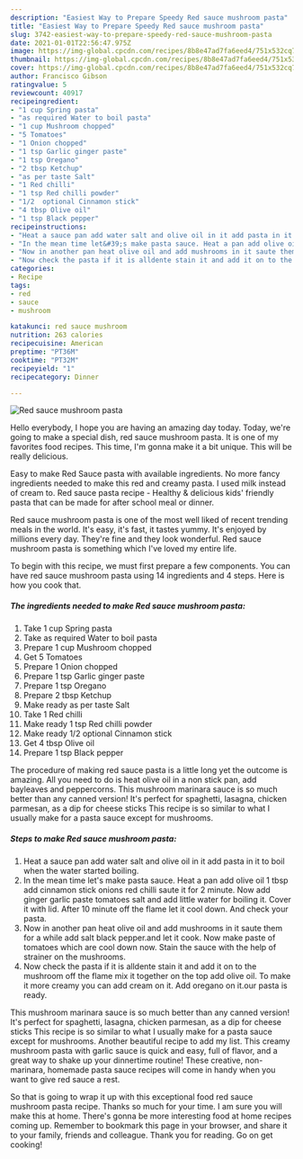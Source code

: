 ```yaml
---
description: "Easiest Way to Prepare Speedy Red sauce mushroom pasta"
title: "Easiest Way to Prepare Speedy Red sauce mushroom pasta"
slug: 3742-easiest-way-to-prepare-speedy-red-sauce-mushroom-pasta
date: 2021-01-01T22:56:47.975Z
image: https://img-global.cpcdn.com/recipes/8b8e47ad7fa6eed4/751x532cq70/red-sauce-mushroom-pasta-recipe-main-photo.jpg
thumbnail: https://img-global.cpcdn.com/recipes/8b8e47ad7fa6eed4/751x532cq70/red-sauce-mushroom-pasta-recipe-main-photo.jpg
cover: https://img-global.cpcdn.com/recipes/8b8e47ad7fa6eed4/751x532cq70/red-sauce-mushroom-pasta-recipe-main-photo.jpg
author: Francisco Gibson
ratingvalue: 5
reviewcount: 40917
recipeingredient:
- "1 cup Spring pasta"
- "as required Water to boil pasta"
- "1 cup Mushroom chopped"
- "5 Tomatoes"
- "1 Onion chopped"
- "1 tsp Garlic ginger paste"
- "1 tsp Oregano"
- "2 tbsp Ketchup"
- "as per taste Salt"
- "1 Red chilli"
- "1 tsp Red chilli powder"
- "1/2  optional Cinnamon stick"
- "4 tbsp Olive oil"
- "1 tsp Black pepper"
recipeinstructions:
- "Heat a sauce pan add water salt and olive oil in it add pasta in it to boil when the water started boiling."
- "In the mean time let&#39;s make pasta sauce. Heat a pan add olive oil 1 tbsp add cinnamon stick onions red chilli saute it for 2 minute. Now add ginger garlic paste tomatoes salt and add little water for boiling it. Cover it with lid. After 10 minute off the flame let it cool down. And check your pasta."
- "Now in another pan heat olive oil and add mushrooms in it saute them for a while add salt black pepper.and let it cook. Now make paste of tomatoes which are cool down now. Stain the sauce with the help of strainer on the mushrooms."
- "Now check the pasta if it is alldente stain it and add it on to the mushroom off the flame mix it together on the top add olive oil. To make it more creamy you can add cream on it. Add oregano on it.our pasta is ready."
categories:
- Recipe
tags:
- red
- sauce
- mushroom

katakunci: red sauce mushroom 
nutrition: 263 calories
recipecuisine: American
preptime: "PT36M"
cooktime: "PT32M"
recipeyield: "1"
recipecategory: Dinner

---
```



![Red sauce mushroom pasta](https://img-global.cpcdn.com/recipes/8b8e47ad7fa6eed4/751x532cq70/red-sauce-mushroom-pasta-recipe-main-photo.jpg)

Hello everybody, I hope you are having an amazing day today. Today, we're going to make a special dish, red sauce mushroom pasta. It is one of my favorites food recipes. This time, I'm gonna make it a bit unique. This will be really delicious.

Easy to make Red Sauce pasta with available ingredients. No more fancy ingredients needed to make this red and creamy pasta. I used milk instead of cream to. Red sauce pasta recipe - Healthy &amp; delicious kids&#39; friendly pasta that can be made for after school meal or dinner.

Red sauce mushroom pasta is one of the most well liked of recent trending meals in the world. It's easy, it's fast, it tastes yummy. It's enjoyed by millions every day. They're fine and they look wonderful. Red sauce mushroom pasta is something which I've loved my entire life.


To begin with this recipe, we must first prepare a few components. You can have red sauce mushroom pasta using 14 ingredients and 4 steps. Here is how you cook that.

<!--inarticleads1-->

##### The ingredients needed to make Red sauce mushroom pasta:

1. Take 1 cup Spring pasta
1. Take as required Water to boil pasta
1. Prepare 1 cup Mushroom chopped
1. Get 5 Tomatoes
1. Prepare 1 Onion chopped
1. Prepare 1 tsp Garlic ginger paste
1. Prepare 1 tsp Oregano
1. Prepare 2 tbsp Ketchup
1. Make ready as per taste Salt
1. Take 1 Red chilli
1. Make ready 1 tsp Red chilli powder
1. Make ready 1/2  optional Cinnamon stick
1. Get 4 tbsp Olive oil
1. Prepare 1 tsp Black pepper


The procedure of making red sauce pasta is a little long yet the outcome is amazing. All you need to do is heat olive oil in a non stick pan, add bayleaves and peppercorns. This mushroom marinara sauce is so much better than any canned version! It&#39;s perfect for spaghetti, lasagna, chicken parmesan, as a dip for cheese sticks This recipe is so similar to what I usually make for a pasta sauce except for mushrooms. 

<!--inarticleads2-->

##### Steps to make Red sauce mushroom pasta:

1. Heat a sauce pan add water salt and olive oil in it add pasta in it to boil when the water started boiling.
1. In the mean time let&#39;s make pasta sauce. Heat a pan add olive oil 1 tbsp add cinnamon stick onions red chilli saute it for 2 minute. Now add ginger garlic paste tomatoes salt and add little water for boiling it. Cover it with lid. After 10 minute off the flame let it cool down. And check your pasta.
1. Now in another pan heat olive oil and add mushrooms in it saute them for a while add salt black pepper.and let it cook. Now make paste of tomatoes which are cool down now. Stain the sauce with the help of strainer on the mushrooms.
1. Now check the pasta if it is alldente stain it and add it on to the mushroom off the flame mix it together on the top add olive oil. To make it more creamy you can add cream on it. Add oregano on it.our pasta is ready.


This mushroom marinara sauce is so much better than any canned version! It&#39;s perfect for spaghetti, lasagna, chicken parmesan, as a dip for cheese sticks This recipe is so similar to what I usually make for a pasta sauce except for mushrooms. Another beautiful recipe to add my list. This creamy mushroom pasta with garlic sauce is quick and easy, full of flavor, and a great way to shake up your dinnertime routine! These creative, non-marinara, homemade pasta sauce recipes will come in handy when you want to give red sauce a rest. 

So that is going to wrap it up with this exceptional food red sauce mushroom pasta recipe. Thanks so much for your time. I am sure you will make this at home. There's gonna be more interesting food at home recipes coming up. Remember to bookmark this page in your browser, and share it to your family, friends and colleague. Thank you for reading. Go on get cooking!
